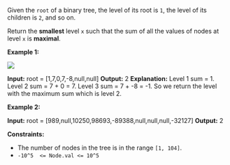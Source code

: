 
Given the  `root`  of a binary tree, the level of its root is  `1`, the level of its children is  `2`, and so on.

Return the  **smallest**  level  `x`  such that the sum of all the values of nodes at level  `x`  is  **maximal**.

**Example 1:**

![](https://assets.leetcode.com/uploads/2019/05/03/capture.JPG)

**Input:** root = [1,7,0,7,-8,null,null]
**Output:** 2
**Explanation:**
Level 1 sum = 1.
Level 2 sum = 7 + 0 = 7.
Level 3 sum = 7 + -8 = -1.
So we return the level with the maximum sum which is level 2.

**Example 2:**

**Input:** root = [989,null,10250,98693,-89388,null,null,null,-32127]
**Output:** 2

**Constraints:**

-   The number of nodes in the tree is in the range  `[1, 104]`.
-   `-10^5  <= Node.val <= 10^5`